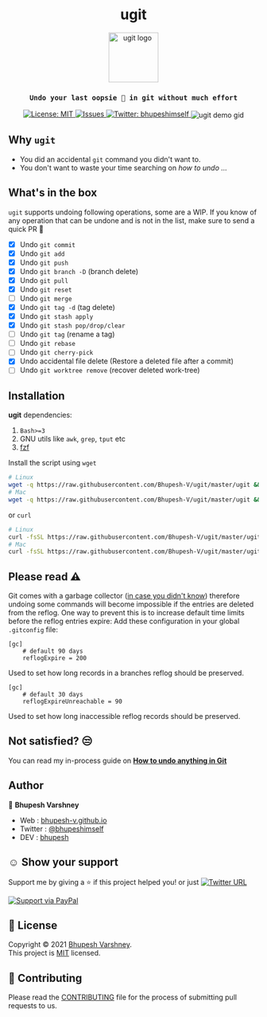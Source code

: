 <h1 align="center">ugit</h1>
<p align="center"><img align="center" alt="ugit logo" height="100px" src="https://user-images.githubusercontent.com/34342551/115037937-a608d800-9eec-11eb-88a9-252da7d6f507.png"></p>
<h3 align="center"><code>Undo your last oopsie 🙈️ in git without much effort</code></h3>
<p align="center">
  <a href="https://github.com/Bhupesh-V/ugit/blob/master/LICENSE">
    <img alt="License: MIT" src="https://img.shields.io/github/license/Bhupesh-V/ugit" target="_blank" />
  </a>
  <a href="https://github.com/Bhupesh-V/ugit/issues">
    <img alt="Issues" src="https://img.shields.io/github/issues/Bhupesh-V/ugit?color=blueviolet" />
  </a>
  <a href="https://twitter.com/bhupeshimself">
    <img alt="Twitter: bhupeshimself" src="https://img.shields.io/twitter/follow/bhupeshimself.svg?style=social" target="_blank" />
  </a>
  <img align="center" alt="ugit demo gid" src="https://user-images.githubusercontent.com/34342551/114261429-1ea4fb80-99f8-11eb-92b4-66315a65b854.gif"><br>
</p>

## Why `ugit`

- You did an accidental `git` command you didn't want to.
- You don't want to waste your time searching on _how to undo ..._


## What's in the box
`ugit` supports undoing following operations, some are a WIP. If you know of any operation that can be undone and is not in the list, make sure to send a quick PR 💛️

- [x] Undo `git commit`
- [x] Undo `git add`
- [x] Undo `git push`
- [x] Undo `git branch -D` (branch delete)
- [x] Undo `git pull`
- [x] Undo `git reset`
- [ ] Undo `git merge`
- [x] Undo `git tag -d` (tag delete)
- [x] Undo `git stash apply`
- [x] Undo `git stash pop/drop/clear`
- [ ] Undo `git tag` (rename a tag)
- [ ] Undo `git rebase`
- [ ] Undo `git cherry-pick`
- [x] Undo accidental file delete (Restore a deleted file after a commit)
- [ ] Undo `git worktree remove` (recover deleted work-tree)

## Installation

**ugit** dependencies:

1. `Bash>=3`
2. GNU utils like `awk`, `grep`, `tput` etc
3. [fzf](https://github.com/junegunn/fzf)

Install the script using `wget`

```bash
# Linux
wget -q https://raw.githubusercontent.com/Bhupesh-V/ugit/master/ugit && chmod +x ugit && mv ugit $HOME/.local/bin/
# Mac
wget -q https://raw.githubusercontent.com/Bhupesh-V/ugit/master/ugit && chmod +x ugit && mv ugit /usr/local/bin
```

or `curl`

```bash
# Linux
curl -fsSL https://raw.githubusercontent.com/Bhupesh-V/ugit/master/ugit -o ugit && chmod +x ugit && mv ugit $HOME/.local/bin/
# Mac
curl -fsSL https://raw.githubusercontent.com/Bhupesh-V/ugit/master/ugit -o ugit && chmod +x ugit && mv ugit /usr/local/bin
```

## Please read ⚠️

Git comes with a garbage collector ([in case you didn't know](https://git-scm.com/docs/git-gc)) therefore undoing some commands will become impossible if the entries are deleted from the reflog.
One way to prevent this is to increase default time limits before the reflog entries expire:
Add these configuration in your global `.gitconfig` file:

```gitconfig
[gc]
    # default 90 days
    reflogExpire = 200
```
Used to set how long records in a branches reflog should be preserved.

```gitconfig
[gc]
    # default 30 days
    reflogExpireUnreachable = 90

```
Used to set how long inaccessible reflog records should be preserved.

## Not satisfied? 😒️

You can read my in-process guide on [**How to undo anything in Git**](https://bhupesh.gitbook.io/notes/git/how-to-undo-anything-in-git)

## Author

:bust_in_silhouette: **Bhupesh Varshney**

- Web : [bhupesh-v.github.io](https://bhupesh-v.github.io)
- Twitter : [@bhupeshimself](https://twitter.com/bhupeshimself)
- DEV : [bhupesh](https://dev.to/bhupesh)

## ☺️ Show your support

Support me by giving a ⭐️ if this project helped you! or just [![Twitter URL](https://img.shields.io/twitter/url?style=social&url=https%3A%2F%2Fgithub.com%2FBhupesh-V%2Fugit%2F)](https://twitter.com/intent/tweet?url=https://github.com/Bhupesh-V/ugit&text=ugit%20via%20@bhupeshimself)

[![Support via PayPal](https://cdn.rawgit.com/twolfson/paypal-github-button/1.0.0/dist/button.svg)](https://www.paypal.me/BhupeshVarshney/)

## 📝 License

Copyright © 2021 [Bhupesh Varshney](https://github.com/Bhupesh-V).<br />
This project is [MIT](https://github.com/Bhupesh-V/ugit/blob/master/LICENSE) licensed.

## 👋 Contributing

Please read the [CONTRIBUTING](CONTRIBUTING.md) file for the process of submitting pull requests to us.
